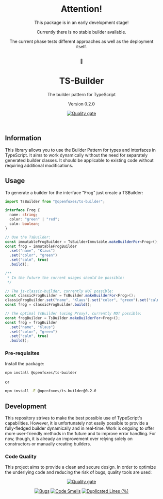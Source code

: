 <h1 align="center">
    Attention!
</h1>

<p align="center">
   This package is in an early development stage!
</p>

<p align="center">
   Currently there is no stable builder available.
</p>

<p align="center">
    The current phase tests different approaches as well as the deployment itself.
</p>

<br />

<div align="center">
  👷
</div>
<h1 align="center">
    TS-Builder
</h1>

<p align="center">
   The builder pattern for TypeScript 
</p>

<p align="center">
   Version 0.2.0
</p>

<p align="center">
    <a href="https://sonarcloud.io/summary/new_code?id=OpenFoxes_ts-builder"><img src="https://sonarcloud.io/api/project_badges/quality_gate?project=OpenFoxes_ts-builder" alt="Quality gate" /></a>
</p>

<br />

## Information

This library allows you to use the Builder Pattern for types and interfaces in TypeScript.
It aims to work dynamically without the need for separately generated builder classes.
It should be applicable to existing code without requiring additional modifications.

## Usage

To generate a builder for the interface "Frog" just create a TSBuilder:

```typescript
import TsBuilder from "@openfoxes/ts-builder";

interface Frog {
  name: string;
  color: "green" | "red";
  calm: boolean;
}

// Use the TsBuilder:
const immutableFrogBuilder = TsBuilderImmutable.makeBuilderFor<Frog>();
const frog = immutableFrogBuilder
  .set("name", "Klaus")
  .set("color", "green")
  .set("calm", true)
  .build();

/**
 * In the future the current usages should be possible:
 */

// The js-classic-builder, currently NOT possible:
const classicFrogBuilder = TsBuilder.makeBuilderFor<Frog>();
classicFrogBuilder.set("name", "Klaus").set("color", "green").set("calm", true);
const frog = classicFrogBuilder.build();

// The optimal TsBuilder (using Proxy), currently NOT possible:
const frogBuilder = TsBuilder.makeBuilderFor<Frog>();
const frog = frogBuilder
  .set("name", "Klaus")
  .set("color", "green")
  .set("calm", true)
  .build();
```

### Pre-requisites

Install the package:

```bash
npm install @openfoxes/ts-builder
```

or

```bash
npm install -E @openfoxes/ts-builder@0.2.0
```

## Development

This repository strives to make the best possible use of TypeScript's capabilities.
However, it is unfortunately not easily possible to provide a fully-fledged builder dynamically and in real-time.
Work is ongoing to offer more user-friendly methods in the future and to improve error handling.
For now, though, it is already an improvement over relying solely on constructors or manually creating builders.

### Code Quality

This project aims to provide a clean and secure design.
In order to optimize the underlying code and reducing the risk of bugs, quality tools are used:

<p align="center">
    <a href="https://sonarcloud.io/summary/new_code?id=OpenFoxes_ts-builder"><img src="https://sonarcloud.io/api/project_badges/quality_gate?project=OpenFoxes_ts-builder" alt="Quality gate" /></a>
</p>

<p align="center">
    <a href="https://sonarcloud.io/summary/new_code?id=OpenFoxes_ts-builder"><img src="https://sonarcloud.io/api/project_badges/measure?project=OpenFoxes_ts-builder&metric=bugs" alt="Bugs" /></a>
    <a href="https://sonarcloud.io/summary/new_code?id=OpenFoxes_ts-builder"><img src="https://sonarcloud.io/api/project_badges/measure?project=OpenFoxes_ts-builder&metric=code_smells" alt="Code Smells" /></a>
    <a href="https://sonarcloud.io/summary/new_code?id=OpenFoxes_ts-builder"><img src="https://sonarcloud.io/api/project_badges/measure?project=OpenFoxes_ts-builder&metric=duplicated_lines_density" alt="Duplicated Lines (%)" /></a>
</p>

